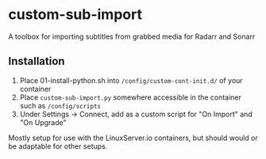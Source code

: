 # custom-sub-import

A toolbox for importing subtitles from grabbed media for Radarr and Sonarr

## Installation

1. Place 01-install-python.sh into `/config/custom-cont-init.d/` of your container
2. Place `custom-sub-import.py` somewhere accessible in the container such as `/config/scripts`
3. Under Settings -> Connect, add as a custom script for "On Import" and "On Upgrade"

Mostly setup for use with the LinuxServer.io containers, but should would or be adaptable for other setups.
